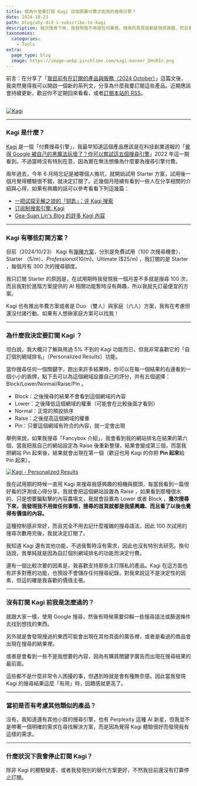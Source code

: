 ```yaml
---
title: 我為什麼要訂閱 Kagi 這個需要付費才能用的搜尋引擎？
date: 2024-10-23
path: blog/why-did-i-subscribe-to-kagi
description: 幾次搜尋下來，我發現我不用做任何事情，搜尋的首頁就都是我感興趣、而且看了以後也覺得有價值的內容。
taxonomies:
  categories: 
    - Tools
extra:
  page_type: blog
  image: https://image-webp.pinchlime.com/kagi-banner_DHsRIn.png
---
```


前言：在分享了「[我目前有在訂閱的產品與服務（2024 October）](@/blog/my-current-subscriptions-2024-10.md)」這篇文後，我突然覺得我可以開啟一個新的系列文，分享為什麼我要訂閱這些產品。近期應該會持續更新，歡迎你不定期回來看看，或者[訂閱本站的 RSS](https://pinchlime.com/subscribe/)。

<br>
<a href="https://image-webp.pinchlime.com/kagi-banner_DHsRIn.png" data-fancybox data-caption="Kagi">
  <img src="https://image-webp.pinchlime.com/kagi-banner_DHsRIn.png" loading="lazy" alt="Kagi" align="center" />
</a>

---

### Kagi 是什麼？

[Kagi](https://kagi.com/) 是一個「付費搜尋引擎」，我最早知道這個產品應該是在科技創業週報的「[覺得 Google 被自己的黑魔法玩壞了？你可以嘗試這五個搜尋引擎](https://blog.starrocket.io/posts/five-search-engines-other-than-google/)」2022 年這一期看到。不過當時沒有特別在意，因為實在無法想像為什麼要為搜尋引擎付費。

兩年過去，今年 6 月時忘記是被哪個人推坑，就開始試用 Starter 方案，試用後一個月覺得體驗很不錯，就決定訂閱了。近幾個月陸續有看到一些人在分享相關的介紹與心得，如果有興趣的話可以參考看看下列這幾篇：

- [一把试探无解之锁的「钥匙」：评 Kagi 搜索](https://sspai.com/post/84160)
- [订阅制搜索引擎: Kagi](https://anotherdayu.com/2024/5837/)
- [Gea-Suan Lin's Blog 的許多 Kagi 內容](https://blog.gslin.org/archives/tag/kagi/)


---

### Kagi 有哪些訂閱方案？

目前（2024/10/23） Kagi 有[幾種方案](https://kagi.com/pricing)，分別是免費試用（100 次搜尋機會）、Starter （$5/m）、Professional ($10/m)、Ultimate ($25/m) ，我訂閱的是 Starter ，每個月有 300 次的搜尋額度。

我只訂閱 Starter 的原因是，在試用期時我發現我一個月差不多就是搜尋 100 次，而且我對於進階方案提供的 AI 相關功能暫時沒有興趣，所以我就先訂最便宜的方案。

Kagi 也有推出年費方案或者是 Duo （雙人）與家庭（六人）方案，我有在考慮但還沒付諸行動。如果有人想揪家庭方案可以找我！



---

### 為什麼我決定要訂閱 Kagi ？

坦白說，我大概只了解與用過 5% 不到的 Kagi 功能而已，但我非常喜歡它的「自訂個別網域排名」（Personalized Results）功能。

當你搜尋任何一個關鍵字，跑出來許多結果時，你可以在每一個結果的右邊看到一個小小的盾牌，點下去可以為這個網域設置自己的評分，共有五個選擇：Block/Lower/Normal/Raise/Pin 。

- Block：之後搜尋的結果不會看到這個網域的內容
- Lower：之後降低這個網域的權重（可能會在比較後面才看到）
- Normal：正常的預設排序
- Raise：之後提高這個網域的權重
- Pin：只要這個網域有符合的內容，就一定會出現


舉例來說，如果我搜尋「Fancybox 介紹」，我會看到我的網站排名在結果的第六個，當我把我自己的網站設定為 Raise 後重新整理，結果會變成第三個，而當我把網站 Pin 起來後，結果就會出現在第一個（歡迎也用 Kagi 的你把 **Pin 起來**給 Pin 起來）。

<a href="https://image-webp.pinchlime.com/kagi-personalized-results_3mlnNI.png" data-fancybox data-caption="Kagi - Personalized Results">
  <img src="https://image-webp.pinchlime.com/kagi-personalized-results_3mlnNI.png" loading="lazy" alt="Kagi - Personalized Results" align="center" />
</a>

我在試用期的時候一直用 Kagi 來搜尋我感興趣的相機與鏡頭，每當我看到一篇很好看的評測或心得分享，我就會把這個網站設置為 Raise ，如果看到那種很水的、只是想要騙點擊的內容農場文，我就會設置為 Lower 或者 Block ，**幾次搜尋下來，我發現我不用做任何事情，搜尋的首頁就都是我感興趣、而且看了以後也覺得有價值的內容。**

這種控制感非常好，而且完全不用去記什麼複雜的搜尋語法，因此 100 次試用的搜尋次數用完後，我就決定訂閱了。

我知道 Kagi 還有其他功能，不過我暫時沒有需求，因此也沒有特別去研究。換句話說，我單純就是因為自訂個別網域排名的功能而決定付費。

還有一個比較次要的因素是，我喜歡支持那些主打隱私的產品。Kagi 在這方面也有許多對應的功能，也預設不會儲存任何搜尋紀錄，對我來說這不是決定性的因素，但這的確是我喜歡的價值主張。

---

### 沒有訂閱 Kagi 前我是怎麼過的？

就跟大家一樣，使用 Google 搜尋，然後有時候需要仰賴一些搜尋語法或篩選條件去找到想找的東西。

另外就是會發現搜過的東西可能會出現在其他頁面的廣告裡，或者是看過的商品會出現在搜尋的結果裡。

或者是會看到一些不是我想要的內容，因為有購買關鍵字廣告而出現在搜尋結果的最前面。

這些都不是什麼非常令人困擾的事，但遇到時就是會有種無奈感。因此當我發現 Kagi 的搜尋結果這麼「有用」時，回饋感就更高了。

---

### 當初是否有考慮其他類似的產品？

沒有，我知道還有其他小眾的搜尋引擎，也有 Perplexity 這種 AI 新星，但我並不是帶著一個明確的需求在尋找解決方案，而是因為覺得 Kagi 體驗很好而發現我有這樣的需求。

---

### 什麼狀況下我會停止訂閱 Kagi？

除非 Kagi 的體驗變差，或者我發現別的替代方案更好，不然我目前還沒有打算停止訂閱。
